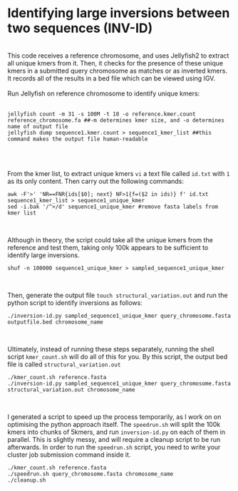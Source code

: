 # Identifying large inversions between two sequences (INV-ID)
<br />
This code receives a reference chromosome, and uses Jellyfish2 to extract all unique kmers from it. Then, it checks for the presence of these unique kmers in a submitted query chromosome as matches or as inverted kmers. It records all of the results in a bed file which can be viewed using IGV.
<br />
<br />
Run Jellyfish on reference chromosome to identify unique kmers:
<br />
<br />

```
jellyfish count -m 31 -s 100M -t 10 -o reference.kmer.count reference_chromosome.fa ##-m determines kmer size, and -o determines name of output file
jellyfish dump sequence1.kmer.count > sequence1_kmer_list ##this command makes the output file human-readable
```
<br />
<br />

From the kmer list, to extract unique kmers `vi` a text file called ` id.txt ` with `1` as its only content. Then carry out the following commands:

```
awk -F'>' 'NR==FNR{ids[$0]; next} NF>1{f=($2 in ids)} f' id.txt sequence1_kmer_list > sequence1_unique_kmer
sed -i.bak '/^>/d' sequence1_unique_kmer #remove fasta labels from kmer list
```

<br />

Although in theory, the script could take all the unique kmers from the reference and test them, taking only 100k appears to be sufficient to identify large inversions.

```
shuf -n 100000 sequence1_unique_kmer > sampled_sequence1_unique_kmer
```

<br />

Then, generate the output file `touch structural_variation.out` and run the python script to identify inversions as follows:

```
./inversion-id.py sampled_sequence1_unique_kmer query_chromosome.fasta outputfile.bed chromosome_name
```

<br />

Ultimately, instead of running these steps separately, running the shell script `kmer_count.sh` will do all of this for you. By this script, the output bed file is called `structural_variation.out`

```
./kmer_count.sh reference.fasta 
./inversion-id.py sampled_sequence1_unique_kmer query_chromosome.fasta structural_variation.out chromosome_name
```

<br />

I generated a script to speed up the process temporarily, as I work on on optimising the python approach itself. The `speedrun.sh` will split the 100k kmers into chunks of 5kmers, and run `inversion-id.py` on each of them in parallel. This is slightly messy, and will require a cleanup script to be run afterwards. In order to run the `speedrun.sh` script, you need to write your cluster job submission command inside it.




```
./kmer_count.sh reference.fasta
./speedrun.sh query_chromosome.fasta chromosome_name
./cleanup.sh
```
